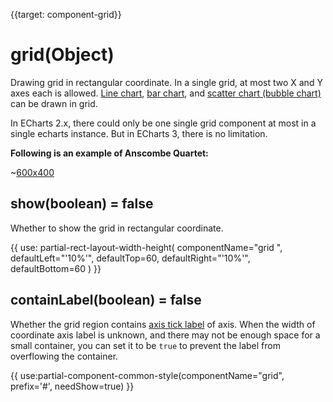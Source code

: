 
{{target: component-grid}}

# grid(Object)

Drawing grid in rectangular coordinate. In a single grid, at most two X and Y axes each is allowed. [Line chart](~series-line), [bar chart](~series-bar), and [scatter chart (bubble chart)](~series-scatter) can be drawn in grid.

In ECharts 2.x, there could only be one single grid component at most in a single echarts instance. But in ECharts 3, there is no limitation.

**Following is an example of Anscombe Quartet:**

~[600x400](${galleryViewPath}scatter-anscombe-quartet&edit=1&reset=1)

## show(boolean) = false

Whether to show the grid in rectangular coordinate.

{{ use: partial-rect-layout-width-height(
    componentName="grid ",
    defaultLeft="'10%'",
    defaultTop=60,
    defaultRight="'10%'",
    defaultBottom=60
) }}

## containLabel(boolean) = false

Whether the grid region contains [axis tick label](~yAxis.axisLabel) of axis. When the width of coordinate axis label is unknown, and there may not be enough space for a small container, you can set it to be `true` to prevent the label from overflowing the container.

{{ use:partial-component-common-style(componentName="grid", prefix='#', needShow=true) }}
